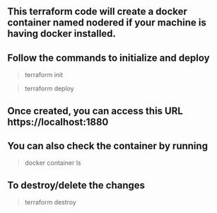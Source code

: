 ## This terraform code will create a docker container named nodered if your machine is having docker installed.

## Follow the commands to initialize and deploy

> terraform init

> terraform deploy

## Once created, you can access this URL https://localhost:1880

## You can also check the container by running

> docker container ls

## To destroy/delete the changes

> terraform destroy
